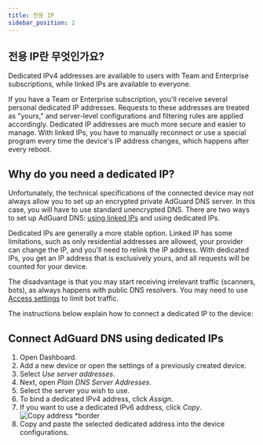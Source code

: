 ```yaml
---
title: 전용 IP
sidebar_position: 2
---
```


## 전용 IP란 무엇인가요?

Dedicated IPv4 addresses are available to users with Team and Enterprise subscriptions, while linked IPs are available to everyone.

If you have a Team or Enterprise subscription, you'll receive several personal dedicated IP addresses. Requests to these addresses are treated as "yours," and server-level configurations and filtering rules are applied accordingly. Dedicated IP addresses are much more secure and easier to manage. With linked IPs, you have to manually reconnect or use a special program every time the device's IP address changes, which happens after every reboot.

## Why do you need a dedicated IP?

Unfortunately, the technical specifications of the connected device may not always allow you to set up an encrypted private AdGuard DNS server. In this case, you will have to use standard unencrypted DNS. There are two ways to set up AdGuard DNS: [using linked IPs](/private-dns/connect-devices/other-options/linked-ip.md) and using dedicated IPs.

Dedicated IPs are generally a more stable option. Linked IP has some limitations, such as only residential addresses are allowed, your provider can change the IP, and you'll need to relink the IP address. With dedicated IPs, you get an IP address that is exclusively yours, and all requests will be counted for your device.

The disadvantage is that you may start receiving irrelevant traffic (scanners, bots), as always happens with public DNS resolvers. You may need to use [Access settings](/private-dns/server-and-settings/access.md) to limit bot traffic.

The instructions below explain how to connect a dedicated IP to the device:

## Connect AdGuard DNS using dedicated IPs

1. Open Dashboard.
2. Add a new device or open the settings of a previously created device.
3. Select _Use server addresses_.
4. Next, open _Plain DNS Server Addresses_.
5. Select the server you wish to use.
6. To bind a dedicated IPv4 address, click _Assign_.
7. If you want to use a dedicated IPv6 address, click _Copy_.
   ![Copy address \*border](https://cdn.adtidy.org/content/kb/dns/private/new_dns/connect/dedicated_step7.png)
8. Copy and paste the selected dedicated address into the device configurations.
